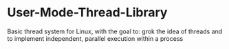 # User-Mode-Thread-Library
Basic thread system for Linux, with the goal to: grok the idea of threads and to implement independent, parallel execution within a process

